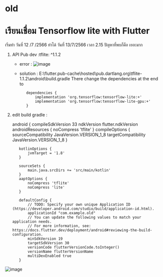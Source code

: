 # old
# เรียนเชื่อม Tensorflow lite with Flutter
เริ่มทำ วันที่ 12 /7 /2566
ทำได้ วันที่ 13/7/2566 เวลา 2.15
ปัญหาที่พบก็คือ เยอะมาก
1. API Pub dev :tflite: ^1.1.2
   - error : ![image](https://github.com/kncode74/Flutter_Tflite/assets/69451462/34861471-c96f-49ca-a20b-8bed96962131)
   - solution : E:\flutter.pub-cache\hosted\pub.dartlang.org\tflite-1.1.2\android\build.gradle There change the dependencies at the end to

            dependencies {
                implementation 'org.tensorflow:tensorflow-lite:+'
                implementation 'org.tensorflow:tensorflow-lite-gpu:+'
            }

2. edit build gradle :

      android {
          compileSdkVersion 33
          ndkVersion flutter.ndkVersion
          androidResources {
              noCompress 'tflite'
          }
          compileOptions {
              sourceCompatibility JavaVersion.VERSION_1_8
              targetCompatibility JavaVersion.VERSION_1_8
          }
      
          kotlinOptions {
              jvmTarget = '1.8'
          }
      
          sourceSets {
              main.java.srcDirs += 'src/main/kotlin'
          }
          aaptOptions {
              noCompress 'tflite'
              noCompress 'lite'
          }
      
          defaultConfig {
              // TODO: Specify your own unique Application ID (https://developer.android.com/studio/build/application-id.html).
              applicationId "com.example.old"
              // You can update the following values to match your application needs.
              // For more information, see: https://docs.flutter.dev/deployment/android#reviewing-the-build-configuration.
              minSdkVersion 19
              targetSdkVersion 30
              versionCode flutterVersionCode.toInteger()
              versionName flutterVersionName
              multiDexEnabled true
          }

![image](https://github.com/kncode74/Flutter_Tflite/assets/69451462/a4824854-a7df-4580-873e-4ef659810a62)
